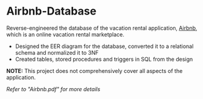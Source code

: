 # Airbnb-Database

Reverse-engineered the database of the vacation rental application, [Airbnb](https://www.airbnb.com/), which is an online vacation rental marketplace.

* Designed the EER diagram for the database, converted it to a relational schema and normalized it to 3NF
* Created tables, stored procedures and triggers in SQL from the design

**NOTE:** This project does not comprehensively cover all aspects of the application.

*Refer to "Airbnb.pdf" for more details*
